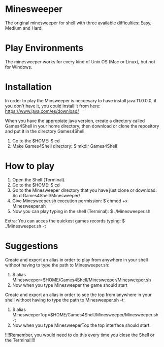 # Minesweeper
The original minesweeper for shell with three available difficulties: Easy, Medium and Hard.

# Play Environments
The minesweeper works for every kind of Unix OS (Mac or Linux), but not for Windows.

# Installation
In order to play the Minsweeper is neccesary to have install java 11.0.0.0, if you don't have it, you could install it from here: https://www.java.com/es/download/

When you have the appropiate java version, create a directory called Games4Shell in your home directory, then download or clone the repository and put it in the directory Games4Shell.
1. Go to the $HOME: $ cd
2. Make Games4Shell directory: $ mkdir Games4Shell

# How to play
1. Open the Shell (Terminal).
2. Go to the $HOME: $ cd
3. Go to the Minesweeper directory that you have just clone or download: $c d Games4Shell/Minesweeper/
4. Give Minesweeper.sh execution permission: $ chmod +x Minesweeper.sh
5. Now you can play typing in the shell (Terminal): $ ./Minesweeper.sh

Extra:
You can acces the quickest games records typing: $ ./Minesweeper.sh -t

# Suggestions
Create and export an alias in order to play from anywhere in your shell withoot having to type the path to Minesweeper.sh:
1. $ alias Minesweeper=$HOME/Games4Shell/Minesweeper/Minesweeper.sh
2. Now when you type Minesweeper the game should start

Create and export an alias in order to see the top from anywhere in your shell withoot having to type the path to Minesweeper.sh -t:
1. $ alias MinesweeperTop=$HOME/Games4Shell/Minesweeper/Minesweeper.sh -t
2. Now when you type MinesweeperTop the top interface should start.

!!!!Remember, you would need to do this every time you close the Shell or the Terminal!!!!
